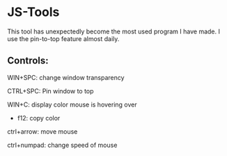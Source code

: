 # JS-Tools

This tool has unexpectedly become the most used program I have made. I use the pin-to-top feature almost daily.

## Controls:
WIN+SPC: change window transparency

CTRL+SPC: Pin window to top

WIN+C: display color mouse is hovering over
* f12: copy color

ctrl+arrow: move mouse

ctrl+numpad: change speed of mouse
